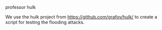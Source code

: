 professor hulk

We use the hulk project from https://github.com/grafov/hulk/ to create a script for testing the flooding attacks.
